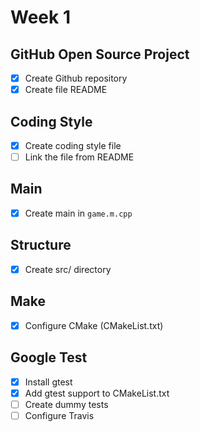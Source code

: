 # Week 1

## GitHub Open Source Project
- [x] Create Github repository
- [x] Create file README

## Coding Style
- [x] Create coding style file
- [ ] Link the file from README

## Main
- [x] Create main in `game.m.cpp`

## Structure
- [x] Create src/ directory

## Make
- [x] Configure CMake (CMakeList.txt)

## Google Test
- [x] Install gtest
- [x] Add gtest support to CMakeList.txt
- [ ] Create dummy tests
- [ ] Configure Travis
